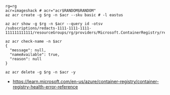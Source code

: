 ```
rg=rg
acr=imageshack # acr="acr$RANDOM$RANDOM"
az acr create -g $rg -n $acr --sku basic # -l eastus
```

```
az acr show -g $rg -n $acr --query id -otsv
/subscriptions/redacts-1111-1111-1111-111111111111/resourceGroups/rg/providers/Microsoft.ContainerRegistry/registries/imageshack

az acr check-name -n $acr
{
  "message": null,
  "nameAvailable": true,
  "reason": null
}

az acr delete -g $rg -n $acr -y
```

- https://learn.microsoft.com/en-us/azure/container-registry/container-registry-health-error-reference
